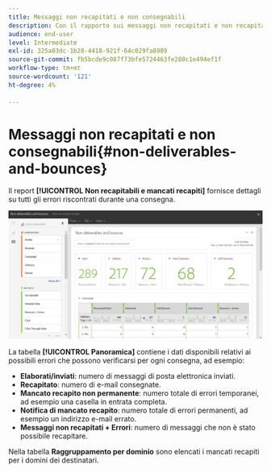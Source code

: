 ```yaml
---
title: Messaggi non recapitati e non consegnabili
description: Con il rapporto sui messaggi non recapitati e non recapitati pronto all’uso, scopri gli errori che possono verificarsi alla consegna.
audience: end-user
level: Intermediate
exl-id: 325a03dc-1b28-4418-921f-64c029fa8989
source-git-commit: fb5bcde9c087f73bfe5724463fe280c1e494ef1f
workflow-type: tm+mt
source-wordcount: '121'
ht-degree: 4%

---
```


# Messaggi non recapitati e non consegnabili{#non-deliverables-and-bounces}

Il report **[!UICONTROL Non recapitabili e mancati recapiti]** fornisce dettagli su tutti gli errori riscontrati durante una consegna.

![](assets/delivery_reports_7.png)

La tabella **[!UICONTROL Panoramica]** contiene i dati disponibili relativi ai possibili errori che possono verificarsi per ogni consegna, ad esempio:

* **Elaborati/inviati**: numero di messaggi di posta elettronica inviati.
* **Recapitato**: numero di e-mail consegnate.
* **Mancato recapito non permanente**: numero totale di errori temporanei, ad esempio una casella in entrata completa.
* **Notifica di mancato recapito**: numero totale di errori permanenti, ad esempio un indirizzo e-mail errato.
* **Messaggi non recapitati + Errori**: numero di messaggi che non è stato possibile recapitare.

Nella tabella **Raggruppamento per dominio** sono elencati i mancati recapiti per i domini dei destinatari.
